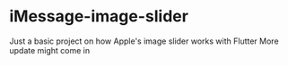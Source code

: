 # iMessage-image-slider
Just a basic project on how Apple's image slider works with Flutter
More update might come in
